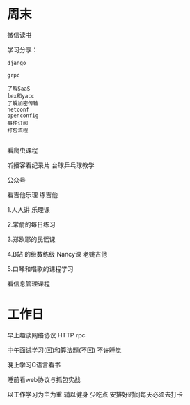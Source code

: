 # 周末

微信读书

学习分享：  

```
django

grpc  
  
了解SaaS  
lex和yacc  
了解加密传输  
netconf  
openconfig  
事件订阅
打包流程


```

看爬虫课程



听播客看纪录片 台球乒乓球教学 



公众号



看吉他乐理   练吉他

1.人人讲  乐理课

2.常俞的每日练习

3.郑欧耶的民谣课

4.B站 的级数练级  Nancy课  老姚吉他

5.口琴和唱歌的课程学习



看信息管理课程



# 工作日

早上趣谈网络协议  HTTP  rpc

中午面试学习(困)和算法题(不困)     不许睡觉

晚上学习C语言看书

睡前看web协议与抓包实战

以工作学习为主为重  辅以健身   少吃点   安排好时间每天必须去打卡

